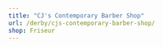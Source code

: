 ```yaml
---
title: "CJ's Contemporary Barber Shop"
url: /derby/cjs-contemporary-barber-shop/
shop: Friseur
---
```

